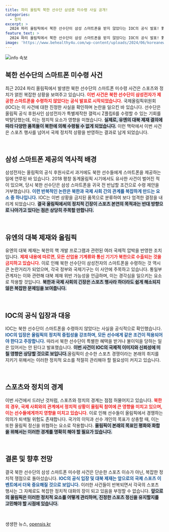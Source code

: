 ```yaml
---
title: 파리 올림픽 북한 선수단 삼성폰 미수령 사실 공개!
categories:
  - 정치
excerpt: >
  2024 파리 올림픽에서 북한 선수단이 삼성 스마트폰을 받지 않았다는 IOC의 공식 발표! 對北 제재와 올림픽의 갈등이 불러온 이번 논란의 전말을 파헤쳐 보세요!
feature_text: >
  2024 파리 올림픽에서 북한 선수단이 삼성 스마트폰을 받지 않았다는 IOC의 공식 발표! 對北 제재와 올림픽의 갈등이 불러온 이번 논란의 전말을 파헤쳐 보세요!
image: 'https://www.behealthy4u.com/wp-content/uploads/2024/06/koreanews.jpg'
---
```


<p><img src="https://www.behealthy4u.com/wp-content/uploads/2024/06/koreanews.jpg" alt="info 속보" /></p>

<h2 data-ke-size="size26">북한 선수단의 스마트폰 미수령 사건</h2>

<p data-ke-size="size16">최근 2024 파리 올림픽에서 발생한 북한 선수단의 스마트폰 미수령 사건은 스포츠와 정치가 얽힌 복잡한 상황을 보여주고 있습니다. <b><span style="color: #ee2323;">이번 사건은 북한 선수단이 삼성전자가 제공한 스마트폰을 수령하지 않았다는 공식 발표로 시작되었습니다.</span></b> 국제올림픽위원회(IOC)는 이 사건에 대한 진정한 사실을 확인하며 논란을 일으킨 바 있습니다. 선수단은 올림픽 공식 후원사인 삼성전자가 특별제작한 갤럭시 Z플립6를 수령할 수 있는 기회를 박탈당했는데, 이는 정치적 요소가 영향을 미쳤습니다. <b><span style="background-color: #21538527;">실제로, 유엔의 대북 제재 결의에 따라 다양한 품목들이 북한에 의해 수령될 수 없게 되었습니다.</span></b> 이런 맥락에서 이번 사건은 스포츠 행사를 넘어서 국제 정치적 상황을 반영하는 결과로 남게 되었습니다.</p>

<p data-ke-size="size16">&nbsp;</p>

<h2 data-ke-size="size26">삼성 스마트폰 제공의 역사적 배경</h2>

<p data-ke-size="size16">삼성전자는 올림픽의 공식 후원사로서 과거에도 북한 선수들에게 스마트폰을 제공하는 일에 연루된 바 있습니다. 2018 평창 동계올림픽 시기에서도 유사한 사건이 벌어진 적이 있으며, 당시 북한 선수단은 삼성 스마트폰을 귀국 전 반납할 조건으로 수령 제안을 거부했습니다. <b><span style="color: #1a5490;">이런 반복적인 논란은 북한과 국제 사회 간의 관계를 복잡하게 만드는 요소 중 하나입니다.</span></b> IOC는 이번 상황을 금지된 품목으로 분류하여 보다 엄격한 결정을 내리게 되었습니다. <b><span style="background-color: #21538527;">결국 올림픽에서의 정치적 긴장이 스포츠 본연의 목적과는 반대 방향으로 나아가고 있다는 점은 상당히 주목할 만합니다.</span></b></p>

<p data-ke-size="size16">&nbsp;</p>

<h2 data-ke-size="size26">유엔의 대북 제재와 올림픽</h2>

<p data-ke-size="size16">유엔의 대북 제재는 북한의 핵 개발 프로그램과 관련된 여러 국제적 압박을 반영한 조치입니다. <b><span style="color: #ee2323;">제재 내용에 따르면, 모든 산업용 기계류와 통신 기기가 북한으로 수출되는 것을 금지하고 있습니다.</span></b> 이로 인해 북한 선수단이 삼성전자의 스마트폰을 수령하는 것 역시 큰 논란거리가 되었으며, 각국 정부와 국제기구는 이 사안에 주목하고 있습니다. 통일부 관계자는 이와 관련해 대북 제재 위반 가능성을 언급하며, 이는 경각심을 일으키는 요소로 작용할 것입니다. <b><span style="background-color: #21538527;">북한과 국제 사회의 긴장은 스포츠 행사라 하더라도 쉽게 해소되지 않은 복잡한 문제임을 보여줍니다.</span></b></p>

<p data-ke-size="size16">&nbsp;</p>

<h2 data-ke-size="size26">IOC의 공식 입장과 대응</h2>

<p data-ke-size="size16">IOC는 북한 선수단이 스마트폰을 수령하지 않았다는 사실을 공식적으로 확인했습니다. <b><span style="color: #1a5490;">IOC의 입장은 올림픽의 정치적 중립성을 강조하며, 모든 선수에게 같은 조건이 적용되어야 한다고 주장합니다.</span></b> 따라서 북한 선수단이 특별한 혜택을 받거나 불이익을 당하는 일은 있어서는 안 된다고 발표했습니다. <b><span style="background-color: #21538527;">이번 사건이 IOC의 국제적 이미지와 신뢰성에 미칠 영향은 상당할 것으로 보입니다.</span></b>올림픽이 순수한 스포츠 경쟁이라는 본래의 취지를 지키기 위해서는 이러한 정치적 요소를 적절히 관리해야 할 필요성이 커지고 있습니다.</p>

<p data-ke-size="size16">&nbsp;</p>

<h2 data-ke-size="size26">스포츠와 정치의 경계</h2>

<p data-ke-size="size16">이번 사건에서 드러난 것처럼, 스포츠와 정치의 경계는 점점 허물어지고 있습니다. <b><span style="color: #ee2323;">북한의 경우, 국제 사회와의 관계에서 정치적 상황이 올림픽 참여에 큰 영향을 미치고 있으며, 이는 선수들에게까지 영향을 미치고 있습니다.</span></b> 이로 인해 선수들이 올림픽에서 경쟁하는 의의가 퇴색될 위험도 존재합니다. 국가의 이익과 선수 개인의 목표가 상충할 때, 이는 또한 올림픽 정신을 위협하는 요소로 작용합니다. <b><span style="background-color: #21538527;">올림픽이 본래의 목표인 평화와 화합을 위해서는 이러한 경계를 명확히 해야 할 필요가 있습니다.</span></b></p>

<p data-ke-size="size16">&nbsp;</p>

<h2 data-ke-size="size26">결론 및 향후 전망</h2>

<p data-ke-size="size16">결국 북한 선수단의 삼성 스마트폰 미수령 사건은 단순한 스포츠 이슈가 아닌, 복잡한 정치적 쟁점으로 돌아섰습니다. <b><span style="color: #1a5490;">IOC의 공식 입장 및 대북 제재는 앞으로의 국제 스포츠 이벤트에서 더욱 중요해질 것으로 보입니다.</span></b> 이러한 사건들이 반복되면서 각국의 스포츠 행사는 그 자체로도 복잡한 정치적 대화의 장이 되고 있음을 부정할 수 없습니다. <b><span style="background-color: #21538527;">앞으로의 올림픽은 이러한 정치적 요소를 어떻게 관리하며, 진정한 스포츠 정신을 유지할지를 고민해야 할 시점에 있습니다.</span></b></p>

<p data-ke-size="size16">&nbsp;</p>
생생한 뉴스, <a href="https://opensis.kr" rel="dofollow">opensis.kr</a>


